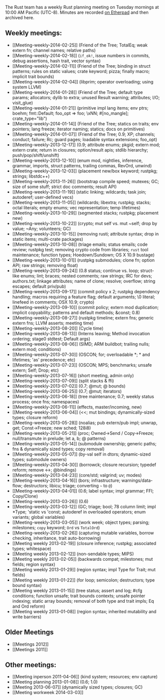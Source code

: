 The Rust team has a weekly Rust planning meeting on Tuesday mornings at 10:00 AM Pacific (UTC-8). Minutes are recorded [on Etherpad](https://etherpad.mozilla.org/Rust-meeting-weekly) and then archived here.

## Weekly meetings:
* [[Meeting-weekly-2014-02-25]] (Friend of the Tree; TotalEq; weak extern fn; channel names; relative paths)
* [[Meeting-weekly-2014-02-18]] (`if_ok!`, issue numbers in commits, debug assertions, hash trait, vector syntax)
* [[Meeting-weekly-2014-02-11]] (Friend of the Tree; binding in struct patterns; rules on static values; crate keyword; pizza; finally macro; implicit trait bounds)
* [[Meeting-weekly-2014-02-04]] (libprim; operator overloading; using system LLVM)
* [[Meeting-weekly-2014-01-28]] (Friend of the Tree; default type params; allocators; dylib to extra; unused Result warning; attributes; I/O; visit_glue)
* [[Meeting-weekly-2014-01-21]] (primitive impl lang items; env ptrs; boehm; fmt::Default; foo_opt => foo; \xNN; #[no_mangle]; crate_type="lib")
* [[Meeting-weekly-2014-01-14]] (Friend of the Tree; statics on traits; env pointers; lang freeze; iterator naming; statics; docs on primitives)
* [[Meeting-weekly-2014-01-07]] (Friend of the Tree; 0.9; XP; channels; conduct; failure; Rc; guard pages; loadable syntax extensions; foo_opt)
* [[Meeting-weekly-2013-12-17]] (0.9; attribute enums; pkgid; extern mod; extern crate; return in closures; option/result apis; stdlib hierarchy; push/pop/shift/unshift)
* [[Meeting-weekly-2013-12-10]] (enum mod, nightlies, inference, grammar, imports, struct patterns, trailing commas, RevOrd, unwind)
* [[Meeting-weekly-2013-12-03]] (placement new/box keyword; rustpkg; strings; libstdc++)
* [[Meeting-weekly-2013-11-26]] (bootstrap compile speed; mutexes; GC; size of some stuff; strict doc comments; result API)
* [[Meeting-weekly-2013-11-19]] (static linking; wildcards; task join; autoderef; user-defined vecs)
* [[Meeting-weekly-2013-11-05]] (wildcards; libextra; rustpkg; stacks; octal literals; empty enums; vec representation; temp lifetimes)
* [[Meeting-weekly-2013-10-29]] (segmented stacks; rustpkg; placement new)
* [[Meeting-weekly-2013-10-22]] (crypto; mut self vs. mut ~self; drop by value; ~Any; volunteers; GC)
* [[Meeting-weekly-2013-10-15]] (removing rusti; attribute syntax; drop in static items; multi-crate packages)
* [[Meeting-weekly-2013-10-08]] (triage emails; status emails; code review; rustpkg test; removing crypto code from libraries; `rust` tool maintenance; function types; Hoedown/Sundown; OS X 10.9 bustage)
* [[Meeting-weekly-2013-10-01]] (rustpkg submodules; clone fn; option API; raw strings; removing float)
* [[Meeting-weekly-2013-09-24]] (0.8 status; continue vs. loop; struct-like enums; lint; braces; nested comments; raw strings; IRC for devs; authors.txt; linkage attributes; name of clone; resolve; overflow; string escapes; default priv/pub)
* [[Meeting-weekly-2013-09-17]] (commit policy x 2; rustpkg dependency handling; macros requiring a feature flag; default arguments; \0 literal; linefeed in comments; OSX 10.9; crypto)
* [[Meeting-weekly-2013-09-10]] (commit policy; extern mod duplication; implicit copyability; patterns and default methods; &const; 0.8)
* [[Meeting-weekly-2013-08-27]] (rustpkg timeline; extern fns; generic extern fns; LLVM asserts; meeting time)
* [[Meeting-weekly-2013-08-20]] (Cycle time)
* [[Meeting-weekly-2013-08-13]] (Interns leaving; Method invocation ordering; stage0 stdtest; Default args)
* [[Meeting-weekly-2013-08-06]] (SIMD; ARM buildbot; trailing nulls; extern mod; conditions)
* [[Meeting-weekly-2013-07-30]] (OSCON; for; overloadable *; * and lifetimes; 'as' precedence; etc)
* [[Meeting-weekly-2013-07-23]] (OSCON; MPS; benchmarks; unsafe extern; Self; Drop; etc)
* [[Meeting-weekly-2013-07-16]] (short meeting, admin only)
* [[Meeting-weekly-2013-07-09]] (split stacks & ffi)
* [[Meeting-weekly-2013-07-02]] (0.7; @mut; @ bounds)
* [[Meeting-weekly-2013-06-25]] (0.7; @mut; iterators)
* [[Meeting-weekly-2013-06-18]] (tree maintenance; 0.7; weekly status process; once fns; namespaces)
* [[Meeting-weekly-2013-06-11]] (effects, master/incoming, new)
* [[Meeting-weekly-2013-06-04]] (<<; mut bindings; dynamically-sized types; closure reform)
* [[Meeting-weekly-2013-05-28]] (noalias; pub extern/pub impl; unwrap, get; Const->Freeze; new sched; 128i8)
* [[Meeting-weekly-2013-05-21]] (proc; Owned->Send / Copy->Freeze; null/transmute in prelude; let a, b; @ patterns)
* [[Meeting-weekly-2013-05-14]] (submodule ownership; generic paths; fns & dynamically sized types; copy removal)
* [[Meeting-weekly-2013-05-07]] (by-val self in dtors; dynamic-sized types; submodule owners)
* [[Meeting-weekly-2013-04-30]] (borrowck; closure recursion; typedef reform; remove <->; @bindings)
* [[Meeting-weekly-2013-04-23]] (core/std; valgrind; uv; modes)
* [[Meeting-weekly-2013-04-16]] (bors; infrastructure; warnings/data-flow; destructors; libicu; triage; converting `~` to `@`)
* [[Meeting-weekly-2013-04-01]] (0.6; label syntax; impl grammar; FFI; Copy/Clone)  
* [[Meeting-weekly-2013-03-26]] (0.6)
* [[Meeting-weekly-2013-03-12]] (GC; triage; bool; 78 column limit; impl *Type; 'static vs 'const; autoderef in overloaded operators; enum variants; global variables)
* [[Meeting-weekly-2013-03-05]] (work week; object types; parsing; milestones; `copy` keyword; `Ord` vs `TotalOrd`)
* [[Meeting-weekly-2013-02-26]] (capturing mutable variables, borrow checking, inheritance, trait auto-borrowing)
* [[Meeting weekly 2013-02-19]] (closure inference; rustpkg; associated types; whitespace)
* [[Meeting weekly 2013-02-12]] (non-sendable types; MIPS)
* [[Meeting weekly 2013-02-05]] (backwards compat; milestones; mut fields; region syntax)
* [[Meeting weekly 2013-01-29]] (region syntax; impl Type for Trait; mut fields)
* [[Meeting weekly 2013-01-22]] (for loop; semicolon; destructors; type bound syntax)
* [[Meeting weekly 2013-01-15]] (tree status; assert and log; #cfg conditions; function unsafe; trait bounds contexts; unsafe pointer indexing; static array bounds; removal of both type and trait impls; Eq and Ord reform)
* [[Meeting weekly 2013-01-08]] (region syntax; inherited mutability and write barriers)

## Older Meetings

* [[Meetings 2012]]
* [[Meetings 2011]]

## Other meetings:

* [[Meeting inperson 2011-04-06]] (kind system; resources; env capture)
* [[Meeting planning 2013-01-08]] (0.6; 1.0)
* [[Meeting 2013-06-07]] (dynamically sized types; closures; GC)
* [[Meeting workweek 2014-03-03]]

